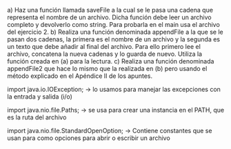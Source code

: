  a) Haz una función llamada saveFile a la cual se le pasa una cadena que
representa el nombre de un archivo. Dicha función debe leer un archivo completo y
devolverlo como string.
Para probarla en el main usa el archivo del ejercicio 2.
b) Realiza una función denominada appendFile a la que se le pasan dos cadenas, la
primera es el nombre de un archivo y la segunda es un texto que debe añadir al
final del archivo. Para ello primero lee el archivo, concatena la nueva cadenas y lo
guarda de nuevo. Utiliza la función creada en (a) para la lectura.
c) Realiza una función denominada appendFile2 que hace lo mismo que la realizada
en (b) pero usando el método explicado en el Apéndice II de los apuntes.



import java.io.IOException; -> lo usamos para manejar las excepciones con la entrada y salida (i/o)

import java.nio.file.Paths; -> se usa para crear una instancia en el PATH, que es la ruta del archivo

import java.nio.file.StandardOpenOption; -> Contiene constantes que se usan para como opciones para abrir o escribir un archivo